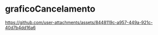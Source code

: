 # graficoCancelamento


https://github.com/user-attachments/assets/8448119c-a957-449a-921c-40d7b4dd16a6

